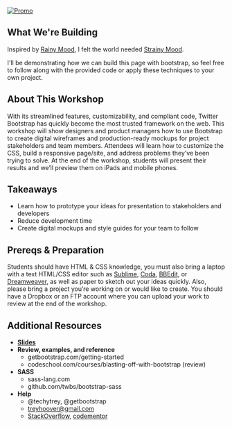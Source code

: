 [![Promo](misc/promo.jpg)](https://docs.google.com/presentation/d/1vOzRSgYBeWH4U8UYhbw-qyq1pCp-nt7vMK85bsMXvLQ)

What We're Building
-------------------
Inspired by [Rainy Mood](http://rainymood.com), I felt the world needed [Strainy Mood](http://treyhoover.github.io/bootstrap_workshop). 

I'll be demonstrating how we can build this page with bootstrap, so feel free to follow along with the provided code or apply these techniques to your own project.

About This Workshop
-------------------
With its streamlined features, customizability, and compliant code, Twitter Bootstrap has quickly become the most trusted framework on the web. This workshop will show designers and product managers how to use Bootstrap to create digital wireframes and production-ready mockups for project stakeholders and team members. Attendees will learn how to customize the CSS, build a responsive page/site, and address problems they’ve been trying to solve. At the end of the workshop, students will present their results and we’ll preview them on iPads and mobile phones.

Takeaways
---------
* Learn how to prototype your ideas for presentation to stakeholders and developers
* Reduce development time
* Create digital mockups and style guides for your team to follow

Prereqs & Preparation
---------------------
Students should have HTML & CSS knowledge, you must also bring a laptop with a text HTML/CSS editor such as [Sublime](http://sublimetext.com/), [Coda](http://panic.com/coda/), [BBEdit](http://barebones.com/), or [Dreamweaver](http://www.adobe.com/products/dreamweaver.html), as well as paper to sketch out your ideas quickly. Also, please bring a project you’re working on or would like to create. You should have a Dropbox or an FTP account where you can upload your work to review at the end of the workshop.

Additional Resources
--------------------
* **[Slides](https://docs.google.com/presentation/d/1vOzRSgYBeWH4U8UYhbw-qyq1pCp-nt7vMK85bsMXvLQ)**
* **Review, examples, and reference**
  * getbootstrap.com/getting-started
  * codeschool.com/courses/blasting-off-with-bootstrap (review)
* **SASS**
  * sass-lang.com
  * github.com/twbs/bootstrap-sass
* **Help**
  * @techytrey, @getbootstrap
  * treyhoover@gmail.com
  * [StackOverflow](http://stackoverflow.com/), [codementor](https://www.codementor.io/)